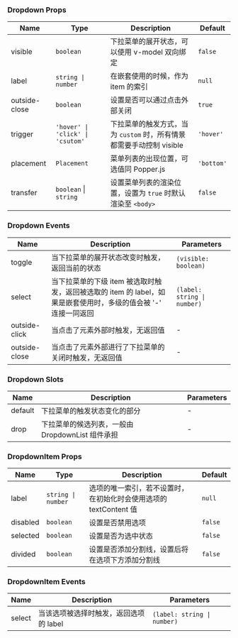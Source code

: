 ### Dropdown Props

| Name          | Type              | Description                                                                                                      | Default   |
| ------------- | ----------------- | --------------------------------------------------------------------------------------------------------- | -------- |
| visible       | `boolean`           | 下拉菜单的展开状态，可以使用 v-model 双向绑定                                                             | `false`    |
| label         | `string \| number`  | 在嵌套使用的时候，作为 item 的索引                                                                        | `null`     |
| outside-close | `boolean`           | 设置是否可以通过点击外部关闭                                                                              | `true`     |
| trigger       | `'hover' \| 'click' \| 'csutom'`            | 下拉菜单的触发方式，当为 `custom` 时，所有情景都需要手动控制 visible | `'hover'`  |
| placement     | `Placement`            | 菜单列表的出现位置，可选值同 Popper.js                                                                    | `'bottom'` |
| transfer      | `boolean` \| `string` | 设置菜单列表的渲染位置，设置为 `true` 时默认渲染至 `<body>`                                           | `false`    |

### Dropdown Events

| Name             | Description                                                                                                            | Parameters    |
| ---------------- | --------------------------------------------------------------------------------------------------------------- | ------- |
| toggle        | 当下拉菜单的展开状态改变时触发，返回当前的状态                                                                  | `(visible: boolean)` |
| select        | 当下拉菜单的下级 item 被选取时触发，返回被选取的 item 的 label，如果是嵌套使用时，多级的值会被 '-' 连接一同返回 | `(label: string \| number)`   |
| outside-click | 当点击了元素外部时触发，无返回值                                                                                | -       |
| outside-close | 当点击了元素外部进行了下拉菜单的关闭时触发，无返回值                                                            | -       |

### Dropdown Slots

| Name    | Description                                             | Parameters |
| ------- | ------------------------------------------------ | --- |
| default | 下拉菜单的触发状态变化的部分         | - |
| drop    | 下拉菜单的候选列表，一般由 DropdownList 组件承担 | - |

### DropdownItem Props

| Name     | Type             | Description                                                              | Default |
| -------- | ---------------- | ----------------------------------------------------------------- | ------ |
| label    | `string \| number` | 选项的唯一索引，若不设置时，在初始化时会使用选项的 textContent 值 | `null`   |
| disabled | `boolean`          | 设置是否禁用选项                                                  | `false`  |
| selected | `boolean`          | 设置是否为选中状态                                                | `false`  |
| divided  | `boolean`          | 设置是否添加分割线，设置后将在选项下方添加分割线                  | `false`  |

### DropdownItem Events

| Name      | Description                                   | Parameters  |
| --------- | -------------------------------------- | ----- |
| select | 当该选项被选择时触发，返回选项的 label | `(label: string \| number)` |
